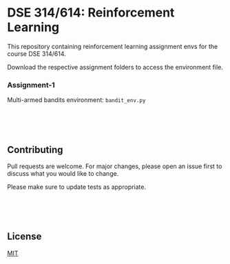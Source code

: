 
# DSE 314/614: Reinforcement Learning


This repository containing reinforcement learning assignment envs for the course DSE 314/614.

Download the respective assignment folders to access the environment file.

  

### Assignment-1
Multi-armed bandits environment: `bandit_env.py`


<br />
<br />
<br />

  

## Contributing

Pull requests are welcome. For major changes, please open an issue first to discuss what you would like to change.


Please make sure to update tests as appropriate.

<br />
<br />
<br />
  

## License

[MIT](https://choosealicense.com/licenses/mit/)